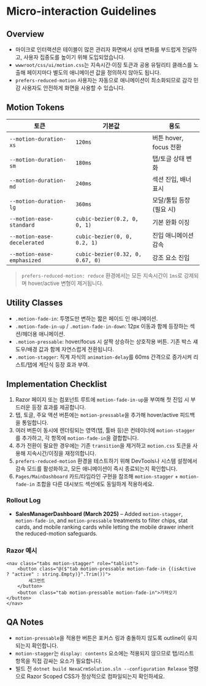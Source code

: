 # Micro-interaction Guidelines

## Overview
- 마이크로 인터랙션은 테이블이 많은 관리자 화면에서 상태 변화를 부드럽게 전달하고, 사용자 집중도를 높이기 위해 도입되었습니다.
- `wwwroot/css/ui/motion.css`는 지속시간·이징 토큰과 공용 유틸리티 클래스를 노출해 페이지마다 별도의 애니메이션 값을 정의하지 않아도 됩니다.
- `prefers-reduced-motion` 사용자는 자동으로 애니메이션이 최소화되므로 감각 민감 사용자도 안전하게 화면을 사용할 수 있습니다.

## Motion Tokens
| 토큰 | 기본값 | 용도 |
| --- | --- | --- |
| `--motion-duration-xs` | `120ms` | 버튼 hover, focus 전환 |
| `--motion-duration-sm` | `180ms` | 탭/토글 상태 변화 |
| `--motion-duration-md` | `240ms` | 섹션 진입, 배너 표시 |
| `--motion-duration-lg` | `360ms` | 모달/툴팁 등장 (필요 시) |
| `--motion-ease-standard` | `cubic-bezier(0.2, 0, 0, 1)` | 기본 완화 이징 |
| `--motion-ease-decelerated` | `cubic-bezier(0, 0, 0.2, 1)` | 진입 애니메이션 감속 |
| `--motion-ease-emphasized` | `cubic-bezier(0.32, 0, 0.67, 0)` | 강조 요소 진입 |

> `prefers-reduced-motion: reduce` 환경에서는 모든 지속시간이 `1ms`로 강제되며 hover/active 변형이 제거됩니다.

## Utility Classes
- `.motion-fade-in`: 투명도만 변하는 짧은 페이드 인 애니메이션.
- `.motion-fade-in-up` / `.motion-fade-in-down`: 12px 이동과 함께 등장하는 섹션/헤더용 애니메이션.
- `.motion-pressable`: hover/focus 시 살짝 상승하는 상호작용 버튼. 기존 박스 섀도우/배경 값과 함께 자연스럽게 전환됩니다.
- `.motion-stagger`: 직계 자식의 `animation-delay`를 60ms 간격으로 증가시켜 리스트/탭에 계단식 등장 효과 부여.

## Implementation Checklist
1. Razor 페이지 또는 컴포넌트 루트에 `motion-fade-in-up`을 부여해 첫 진입 시 부드러운 등장 효과를 제공합니다.
2. 탭, 토글, 주요 액션 버튼에는 `motion-pressable`을 추가해 hover/active 피드백을 통일합니다.
3. 여러 버튼이 동시에 렌더링되는 영역(탭, 툴바 등)은 컨테이너에 `motion-stagger`를 추가하고, 각 항목에 `motion-fade-in`을 결합합니다.
4. 추가 전환이 필요한 경우에는 기존 `transition`을 제거하고 `motion.css` 토큰을 사용해 지속시간/이징을 재정의합니다.
5. `prefers-reduced-motion` 환경을 테스트하기 위해 DevTools나 시스템 설정에서 감속 모드를 활성화하고, 모든 애니메이션이 즉시 종료되는지 확인합니다.
6. `Pages/MainDashboard` 카드/타임라인 구현을 참조해 `motion-stagger` + `motion-fade-in` 조합을 다른 대시보드 섹션에도 동일하게 적용하세요.

### Rollout Log
- **SalesManagerDashboard (March 2025)** – Added `motion-stagger`, `motion-fade-in`, and `motion-pressable` treatments to filter chips, stat cards, and mobile ranking cards while letting the mobile drawer inherit the reduced-motion safeguards.

### Razor 예시
```razor
<nav class="tabs motion-stagger" role="tablist">
    <button class="@($"tab motion-pressable motion-fade-in {(isActive ? "active" : string.Empty)}".Trim())">
        세그먼트
    </button>
    <button class="tab motion-pressable motion-fade-in">가져오기</button>
</nav>
```

## QA Notes
- `motion-pressable`을 적용한 버튼은 포커스 링과 충돌하지 않도록 outline이 유지되는지 확인합니다.
- `motion-stagger`는 `display: contents` 요소에는 적용되지 않으므로 탭/리스트 항목을 직접 감싸는 요소가 필요합니다.
- 빌드 전 `dotnet build NexaCrmSolution.sln --configuration Release` 명령으로 Razor Scoped CSS가 정상적으로 컴파일되는지 확인하세요.
